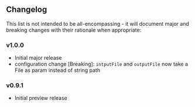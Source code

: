 <h2 class="github">Changelog</h2>

This list is not intended to be all-encompassing - it will document major and breaking changes with their rationale when appropriate:

### v1.0.0
- Initial major release
- configuration change  [Breaking]: `intputFile` and `outputFile` now take a File as param instead of string path

### v0.9.1
- Initial preview release
